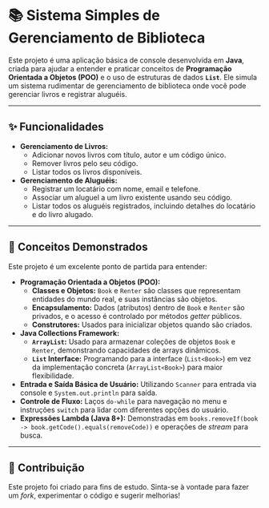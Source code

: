 # 📚 Sistema Simples de Gerenciamento de Biblioteca

Este projeto é uma aplicação básica de console desenvolvida em **Java**, criada para ajudar a entender e praticar conceitos de **Programação Orientada a Objetos (POO)** e o uso de estruturas de dados **`List`**. Ele simula um sistema rudimentar de gerenciamento de biblioteca onde você pode gerenciar livros e registrar aluguéis.

---

## ✨ Funcionalidades

* **Gerenciamento de Livros:**
    * Adicionar novos livros com título, autor e um código único.
    * Remover livros pelo seu código.
    * Listar todos os livros disponíveis.
* **Gerenciamento de Aluguéis:**
    * Registrar um locatário com nome, email e telefone.
    * Associar um aluguel a um livro existente usando seu código.
    * Listar todos os aluguéis registrados, incluindo detalhes do locatário e do livro alugado.

---

## 🎯 Conceitos Demonstrados

Este projeto é um excelente ponto de partida para entender:

* **Programação Orientada a Objetos (POO):**
    * **Classes e Objetos:** `Book` e `Renter` são classes que representam entidades do mundo real, e suas instâncias são objetos.
    * **Encapsulamento:** Dados (atributos) dentro de `Book` e `Renter` são privados, e o acesso é controlado por métodos *getter* públicos.
    * **Construtores:** Usados para inicializar objetos quando são criados.
* **Java Collections Framework:**
    * **`ArrayList`:** Usado para armazenar coleções de objetos `Book` e `Renter`, demonstrando capacidades de arrays dinâmicos.
    * **`List` Interface:** Programando para a interface (`List<Book>`) em vez da implementação concreta (`ArrayList<Book>`) para maior flexibilidade.
* **Entrada e Saída Básica de Usuário:** Utilizando `Scanner` para entrada via console e `System.out.println` para saída.
* **Controle de Fluxo:** Laços `do-while` para navegação no menu e instruções `switch` para lidar com diferentes opções do usuário.
* **Expressões Lambda (Java 8+):** Demonstradas em `books.removeIf(book -> book.getCode().equals(removeCode))` e operações de *stream* para busca.

---

## 🤝 Contribuição

Este projeto foi criado para fins de estudo. Sinta-se à vontade para fazer um *fork*, experimentar o código e sugerir melhorias!

